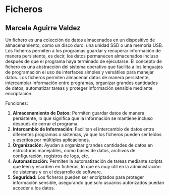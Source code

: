 # Ficheros
## Marcela Aguirre Valdez

Un fichero es una colección de datos almacenados en un dispositivo de almacenamiento, como un disco duro, una unidad SSD o una memoria USB. Los ficheros permiten a los programas guardar y recuperar información de manera persistente, es decir, los datos permanecen almacenados incluso después de que el programa haya terminado de ejecutarse.
El concepto de fichero es una abstracción del sistema operativo que facilita a los lenguajes de programación el uso de interfaces simples y versátiles para manejar datos. Los ficheros permiten almacenar datos de manera persistente, intercambiar información entre programas, organizar grandes cantidades de datos, automatizar tareas y proteger información sensible mediante encriptación.

Funciones: 
1. **Almacenamiento de Datos:** Permiten guardar datos de manera persistente, lo que significa que la información se mantiene incluso después de cerrar el programa.
2. **Intercambio de Información:** Facilitan el intercambio de datos entre diferentes programas o sistemas, ya que los ficheros pueden ser leídos y escritos por múltiples aplicaciones.
3. **Organización:** Ayudan a organizar grandes cantidades de datos en estructuras manejables, como bases de datos, archivos de configuración, registros de logs, etc.
4. **Automatización:** Permiten la automatización de tareas mediante scripts que leen y escriben en ficheros, lo que es muy útil en la administración de sistemas y en el desarrollo de software.
5. **Seguridad:** Los ficheros pueden ser encriptados para proteger información sensible, asegurando que solo usuarios autorizados puedan acceder a los datos.